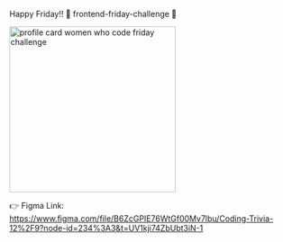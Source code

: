 Happy Friday!! :tada: 
frontend-friday-challenge  :tada:

<img width="295" alt="profile card women who code friday challenge" src="https://user-images.githubusercontent.com/73802863/212442907-40dc9ea5-be32-4bf1-83db-3283ffcfc178.png">


:point_right: Figma Link: 
https://www.figma.com/file/B6ZcGPIE76WtGf00Mv7lbu/Coding-Trivia-12%2F9?node-id=234%3A3&t=UV1kji74ZbUbt3iN-1
